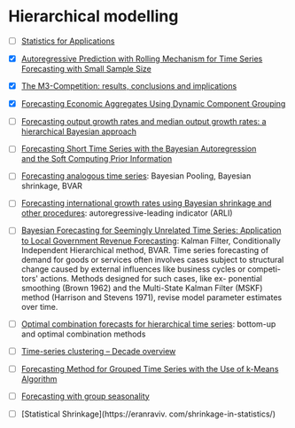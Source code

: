 # Hierarchical modelling

- [ ] [Statistics for Applications](https://ocw.mit.edu/courses/mathematics/18-650-statistics-for-applications-fall-2016/lecture-slides/)


- [x] [Autoregressive Prediction with Rolling Mechanism for Time Series Forecasting with Small Sample Size](https://www.hindawi.com/journals/mpe/2014/572173/)

- [x] [The M3-Competition: results, conclusions and implications](https://pdfs.semanticscholar.org/8461/b79f9747a0caee85522c49bd4655c64e10fb.pdf)

- [x] [Forecasting Economic Aggregates Using Dynamic Component Grouping](https://mpra.ub.uni-muenchen.de/81585/1/MPRA_paper_81585.pdf)

- [ ] [Forecasting output growth rates and median output growth rates: a hierarchical Bayesian approach
](https://onlinelibrary.wiley.com/doi/pdf/10.1002/for.800)

- [ ] [Forecasting Short Time Series
with the Bayesian Autoregression                
and the Soft Computing Prior Information](https://link.springer.com/chapter/10.1007/978-3-319-10765-3_10)

- [ ] [Forecasting analogous time series](http://citeseerx.ist.psu.edu/viewdoc/download?doi=10.1.1.519.6011&rep=rep1&type=pdf): Bayesian Pooling, Bayesian shrinkage, BVAR  


- [ ] [Forecasting international growth rates using Bayesian shrinkage and other procedures](https://www.sciencedirect.com/science/article/pii/0304407689900365): autoregressive-leading indicator (ARLI) 


- [ ] [Bayesian Forecasting for Seemingly Unrelated Time Series: Application to Local Government Revenue Forecasting](https://www.jstor.org/stable/2632644?seq=1#page_scan_tab_contents):
Kalman Filter,  Conditionally Independent Hierarchical method,  BVAR.  Time series forecasting of demand for goods or services
 often involves cases subject to structural change caused
 by external influences like business cycles or competi-
 tors' actions. Methods designed for such cases, like ex-
 ponential smoothing (Brown 1962) and the Multi-State
 Kalman Filter (MSKF) method (Harrison and Stevens
 1971), revise model parameter estimates over time.

- [ ] [Optimal combination forecasts for hierarchical time series](https://robjhyndman.com/papers/Hierarchical6.pdf):  bottom-up and optimal combination methods


- [ ] [Time-series clustering – Decade overview](https://www.sciencedirect.com/science/article/abs/pii/S0306437915000733) 


- [ ] [Forecasting Method for Grouped Time Series with the Use of k-Means Algorithm](https://arxiv.org/pdf/1509.04705.pdf)



- [ ] [Forecasting with group seasonality](https://pure.tue.nl/ws/files/1718873/200610743.pdf)


- [ ] [Statistical Shrinkage](https://eranraviv.                        com/shrinkage-in-statistics/)



